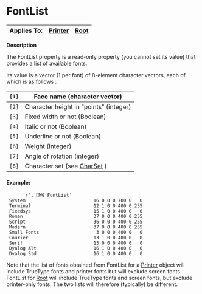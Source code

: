 




<h1 class="heading"><span class="name">FontList</span></h1>

| Applies To: | [Printer](../a-z/printer.md) | [Root](../a-z/root.md) |
| --- | --- | ---  |


**Description**


The FontList property is a read-only property (you cannot set its value) that
provides a list of available fonts.


Its value is a vector (1 per font) of 8-element character vectors, each of
which is as follows :


| `[1]` | Face name (character vector) |
| --- | ---  |
| `[2]` | Character height in "points" (integer) |
| `[3]` | Fixed width or not (Boolean) |
| `[4]` | Italic or not (Boolean) |
| `[5]` | Underline or not (Boolean) |
| `[6]` | Weight (integer) |
| `[7]` | Angle of rotation (integer) |
| `[8]` | Character set (see [CharSet](../a-z/charset.md) ) |

#### Example:
```apl
       ↑'.'⎕WG'FontList'
 System                         16 0 0 0 700 0   0
 Terminal                       12 1 0 0 400 0 255
 Fixedsys                       15 1 0 0 400 0   0
 Roman                          37 0 0 0 400 0 255
 Script                         36 0 0 0 400 0 255
 Modern                         37 0 0 0 400 0 255
 Small Fonts                     3 0 0 0 400 0   0
 Courier                        13 1 0 0 400 0   0
 Serif                          13 0 0 0 400 0   0
 Dyalog Alt                     16 1 0 0 400 0   0
 Dyalog Std                     16 1 0 0 400 0   0
```


Note that the list of fonts obtained from FontList for a [Printer](../a-z/printer.md) object will include TrueType fonts and printer fonts but will exclude screen
fonts. FontList for [Root](../a-z/root.md) will include TrueType
fonts and screen fonts, but exclude printer-only fonts. The two lists will
therefore (typically) be different.




